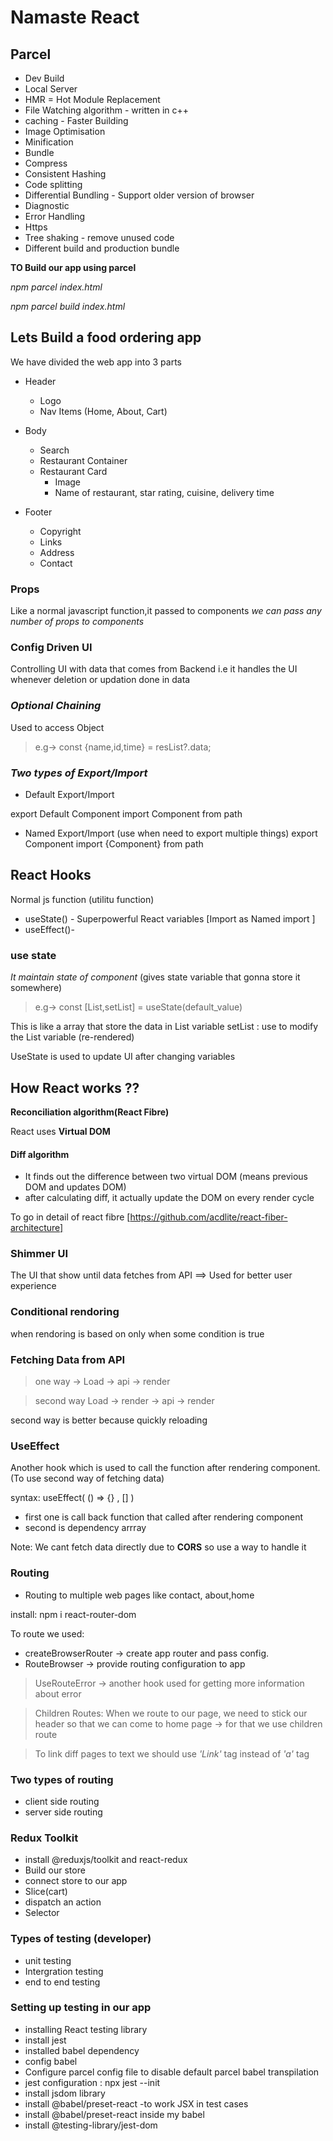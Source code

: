 # Namaste React



## Parcel
- Dev Build
- Local Server
- HMR = Hot Module Replacement
- File Watching algorithm - written in c++
- caching - Faster Building
- Image Optimisation
- Minification
- Bundle
- Compress
- Consistent Hashing
- Code splitting
- Differential Bundling - Support older version of browser
- Diagnostic
- Error Handling
- Https
- Tree shaking - remove unused code
- Different build and production bundle


**TO Build our app using parcel**

*npm parcel index.html*

*npm parcel build index.html*


## Lets Build a food ordering app

We have divided the web app into 3 parts

- Header

    -  Logo
    -  Nav Items (Home, About, Cart)
- Body

    - Search
    - Restaurant Container
    - Restaurant Card
        - Image
        - Name of restaurant, star rating, cuisine, delivery time
- Footer

    - Copyright
    - Links
    - Address
    - Contact

### Props
Like a normal javascript function,it passed to components
*we can pass any number of props to components*


### Config Driven UI
Controlling UI with data that comes from Backend
i.e it handles the UI whenever deletion or updation done in data

### *Optional Chaining*
Used to access Object
> e.g-> const {name,id,time} = resList?.data;

### *Two types of Export/Import*
- Default Export/Import

export Default Component
import Component from path


- Named Export/Import (use when need to export multiple things)
export Component
import {Component} from path


## React Hooks
Normal js function (utilitu function)
- useState() - Superpowerful React variables [Import as Named import ]
- useEffect()- 

### use state 
*It maintain state of component* (gives state variable that gonna store it somewhere)
> e.g-> 
const [List,setList] = useState(default_value)

This is like a array that store the data in List variable 
setList : use to modify the List variable (re-rendered)

UseState is used to update UI after changing variables

## How React works ??
**Reconciliation algorithm(React Fibre)**

React uses **Virtual DOM**

#### Diff algorithm
- It finds out the difference between two virtual DOM (means previous DOM and updates DOM)
- after calculating diff, it actually update the DOM on every render cycle 

To go in detail of react fibre [https://github.com/acdlite/react-fiber-architecture]


### Shimmer UI 
The UI that show until data fetches from API ==> Used for better user experience

### Conditional rendoring 
when rendoring is based on only when some condition is true

### Fetching Data from API
> one way -> 
 Load -> api -> render

> second way
Load -> render -> api -> render

second way is better because quickly reloading 

### UseEffect
Another hook which is used to call the function after rendering component.
(To use second way of fetching data)

syntax: 
useEffect( () => {} , [] )
- first one is call back function that called after rendering component
- second is dependency arrray


Note: We cant fetch data directly due to **CORS** so use a way to handle it 

### Routing
- Routing to multiple web pages like contact, about,home

install:
npm i react-router-dom

To route we used:
- createBrowserRouter -> create app router and pass config.
- RouteBrowser -> provide routing configuration to app

> UseRouteError -> another hook used for getting more information about error

> Children Routes:
When we route to our page, we need to stick our header so that we can come to home page -> for that we use children route

> To link diff pages to text we should use *'Link'* tag instead of *'a'* tag


### Two types of routing
- client side routing 
- server side routing


### Redux Toolkit
- install @reduxjs/toolkit and react-redux
- Build our store
- connect store to our app
- Slice(cart)
- dispatch an action
- Selector


### Types of testing (developer)
- unit testing
- Intergration testing
- end to end testing

### Setting up testing in our app
- installing React testing library
- install jest
- installed babel dependency
- config babel 
- Configure parcel config file to disable default parcel babel transpilation
- jest configuration : npx jest --init
- install jsdom library
- install @babel/preset-react -to work JSX in test cases 
- install @babel/preset-react inside my babel
- install @testing-library/jest-dom